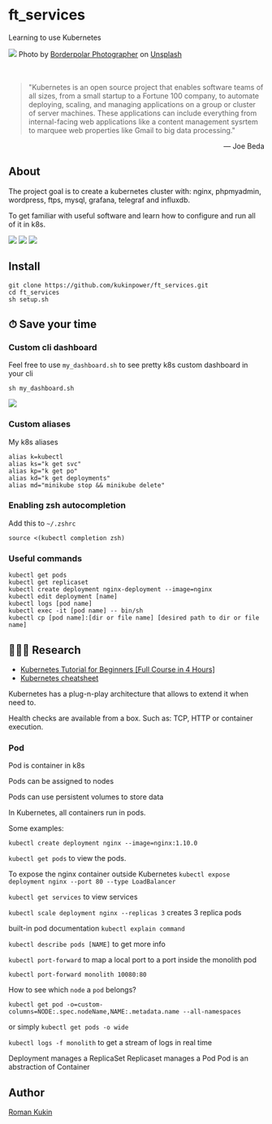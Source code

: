 # ft_services
Learning to use Kubernetes

<img src="img/cover.png"/>
<span>Photo by <a href="https://unsplash.com/@borderpolarphotographer?utm_source=unsplash&amp;utm_medium=referral&amp;utm_content=creditCopyText">Borderpolar Photographer</a> on <a href="https://unsplash.com/s/photos/container?utm_source=unsplash&amp;utm_medium=referral&amp;utm_content=creditCopyText">Unsplash</a></span>
<br/><br/><br/>

> "Kubernetes is an open source project that enables software teams of all sizes, from a small startup to a Fortune 100 company, to automate deploying, scaling, and managing applications on a group or cluster of server machines.
>These applications can include everything from internal-facing web applications like a content management sysrtem to marquee web properties like Gmail to big data processing."

<div style="text-align: right">— Joe Beda</div>

## About
The project goal is to create a kubernetes cluster with: nginx, phpmyadmin, wordpress, ftps, mysql, grafana, telegraf and influxdb.

To get familiar with useful software and learn how to configure and run all of it in k8s.

<img src="img/map.png"/>
<img src="img/k8s.png">
<img src="img/grafana.png">

## Install
```
git clone https://github.com/kukinpower/ft_services.git
cd ft_services
sh setup.sh
```

## ⏱ Save your time

### Custom cli dashboard
Feel free to use `my_dashboard.sh` to see pretty k8s custom dashboard in your cli
```
sh my_dashboard.sh
```
<img src="img/dashboard.png">

### Custom aliases
My k8s aliases
```
alias k=kubectl
alias ks="k get svc"
alias kp="k get po"
alias kd="k get deployments"
alias md="minikube stop && minikube delete"
```

### Enabling zsh autocompletion
Add this to `~/.zshrc`
```
source <(kubectl completion zsh)
```

### Useful commands
```
kubectl get pods
kubectl get replicaset
kubectl create deployment nginx-deployment --image=nginx
kubectl edit deployment [name]
kubectl logs [pod name]
kubectl exec -it [pod name] -- bin/sh
kubectl cp [pod name]:[dir or file name] [desired path to dir or file name]
```

## 🕵🏼‍♀️ Research

* [Kubernetes Tutorial for Beginners [Full Course in 4 Hours]](https://youtu.be/X48VuDVv0do)
* [Kubernetes cheatsheet](https://kubernetes.io/docs/reference/kubectl/cheatsheet/)

Kubernetes has a plug-n-play architecture that allows to extend it when need to.

Health checks are available from a box. Such as: TCP, HTTP or container execution.

### Pod

Pod is container in k8s

Pods can be assigned to nodes

Pods can use persistent volumes to store data

In Kubernetes, all containers run in pods.

Some examples:

`kubectl create deployment nginx --image=nginx:1.10.0`

`kubectl get pods` to view the pods.

To expose the nginx container outside Kubernetes
`kubectl expose deployment nginx --port 80 --type LoadBalancer`

`kubectl get services` to view services

`kubectl scale deployment nginx --replicas 3`
creates 3 replica pods

built-in pod documentation `kubectl explain command`

`kubectl describe pods [NAME]` to get more info

`kubectl port-forward` to map a local port to a port inside the monolith pod

`kubectl port-forward monolith 10080:80`

How to see which `node` a `pod` belongs?
```
kubectl get pod -o=custom-columns=NODE:.spec.nodeName,NAME:.metadata.name --all-namespaces
```

or simply `kubectl get pods -o wide`

`kubectl logs -f monolith` to get a stream of logs in real time

Deployment manages a ReplicaSet
Replicaset manages a Pod
Pod is an abstraction of Container

## Author
[Roman Kukin](https://github.com/kukinpower)
